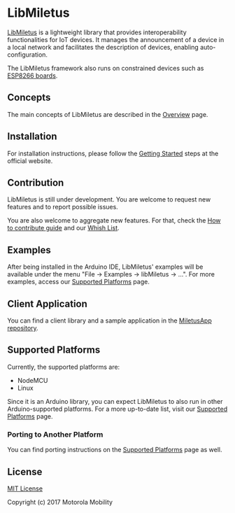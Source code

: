 # LibMiletus

[LibMiletus](http://libmiletus.ic.unicamp.br/home.html) is a lightweight library that provides interoperability functionalities for IoT devices.
It manages the announcement of a device in a local network and facilitates the description of devices, enabling auto-configuration.

The LibMiletus framework also runs on constrained devices such as [ESP8266 boards](https://en.wikipedia.org/wiki/ESP8266).

## Concepts

The main concepts of LibMiletus are described in the [Overview](http://libmiletus.ic.unicamp.br/overview.html) page.

## Installation

For installation instructions, please follow the [Getting Started](http://libmiletus.ic.unicamp.br/getting_started.html) steps at the official website.

## Contribution

LibMiletus is still under development.
You are welcome to request new features and to report possible issues.

You are also welcome to aggregate new features.
For that, check the [How to contribute guide](http://libmiletus.ic.unicamp.br/overview.html) and our [Whish List](http://libmiletus.ic.unicamp.br/wish_list.html).

## Examples

After being installed in the Arduino IDE, LibMiletus' examples will be available under the menu "File -> Examples -> libMiletus -> ...".
For more examples, access our [Supported Platforms](http://libmiletus.ic.unicamp.br/supported_platforms.html) page. 

## Client Application
 
You can find a client library and a sample application in the [MiletusApp repository](https://github.com/MotorolaMobilityLLC/MiletusApp). 

## Supported Platforms

Currently, the supported platforms are:

 - NodeMCU
 - Linux

Since it is an Arduino library, you can expect LibMiletus to also run in other Arduino-supported platforms.
For a more up-to-date list, visit our [Supported Platforms](http://libmiletus.ic.unicamp.br/supported_platforms.html) page.

### Porting to Another Platform

You can find porting instructions on the [Supported Platforms](http://libmiletus.ic.unicamp.br/supported_platforms.html) page as well.

## License

[MIT License](https://opensource.org/licenses/MIT)

Copyright (c) 2017 Motorola Mobility
